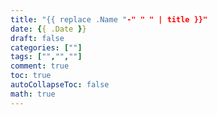 ```yaml
---
title: "{{ replace .Name "-" " " | title }}"
date: {{ .Date }}
draft: false
categories: [""]
tags: ["","",""]
comment: true
toc: true
autoCollapseToc: false
math: true
---
```

